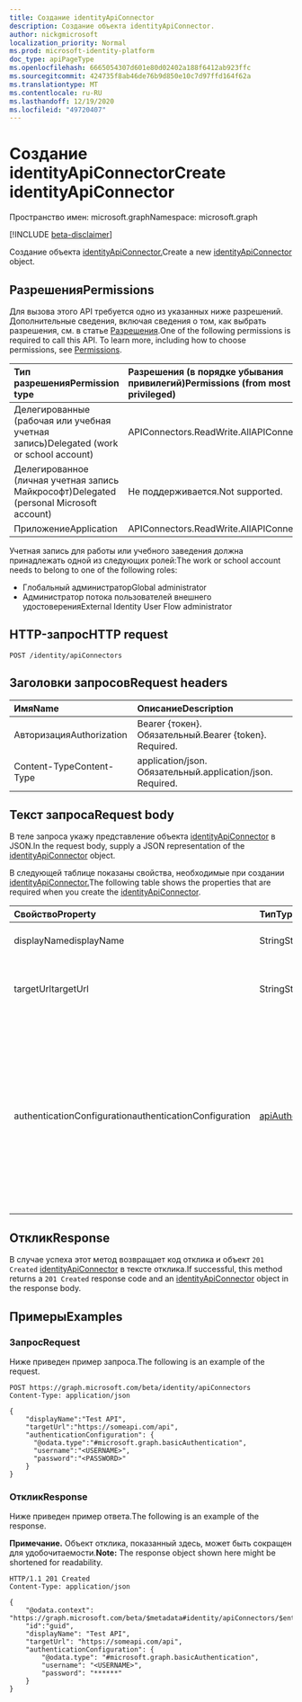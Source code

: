 ```yaml
---
title: Создание identityApiConnector
description: Создание объекта identityApiConnector.
author: nickgmicrosoft
localization_priority: Normal
ms.prod: microsoft-identity-platform
doc_type: apiPageType
ms.openlocfilehash: 6665054307d601e80d02402a188f6412ab923ffc
ms.sourcegitcommit: 424735f8ab46de76b9d850e10c7d97ffd164f62a
ms.translationtype: MT
ms.contentlocale: ru-RU
ms.lasthandoff: 12/19/2020
ms.locfileid: "49720407"
---
```

# <a name="create-identityapiconnector"></a><span data-ttu-id="91c56-103">Создание identityApiConnector</span><span class="sxs-lookup"><span data-stu-id="91c56-103">Create identityApiConnector</span></span>

<span data-ttu-id="91c56-104">Пространство имен: microsoft.graph</span><span class="sxs-lookup"><span data-stu-id="91c56-104">Namespace: microsoft.graph</span></span>

[!INCLUDE [beta-disclaimer](../../includes/beta-disclaimer.md)]

<span data-ttu-id="91c56-105">Создание объекта [identityApiConnector.](../resources/identityapiconnector.md)</span><span class="sxs-lookup"><span data-stu-id="91c56-105">Create a new [identityApiConnector](../resources/identityapiconnector.md) object.</span></span>

## <a name="permissions"></a><span data-ttu-id="91c56-106">Разрешения</span><span class="sxs-lookup"><span data-stu-id="91c56-106">Permissions</span></span>

<span data-ttu-id="91c56-p101">Для вызова этого API требуется одно из указанных ниже разрешений. Дополнительные сведения, включая сведения о том, как выбрать разрешения, см. в статье [Разрешения](/graph/permissions-reference).</span><span class="sxs-lookup"><span data-stu-id="91c56-p101">One of the following permissions is required to call this API. To learn more, including how to choose permissions, see [Permissions](/graph/permissions-reference).</span></span>

| <span data-ttu-id="91c56-109">Тип разрешения</span><span class="sxs-lookup"><span data-stu-id="91c56-109">Permission type</span></span>                        | <span data-ttu-id="91c56-110">Разрешения (в порядке убывания привилегий)</span><span class="sxs-lookup"><span data-stu-id="91c56-110">Permissions (from most to least privileged)</span></span> |
| :------------------------------------- | :------------------------------------------ |
| <span data-ttu-id="91c56-111">Делегированные (рабочая или учебная учетная запись)</span><span class="sxs-lookup"><span data-stu-id="91c56-111">Delegated (work or school account)</span></span>     | <span data-ttu-id="91c56-112">APIConnectors.ReadWrite.All</span><span class="sxs-lookup"><span data-stu-id="91c56-112">APIConnectors.ReadWrite.All</span></span> |
| <span data-ttu-id="91c56-113">Делегированное (личная учетная запись Майкрософт)</span><span class="sxs-lookup"><span data-stu-id="91c56-113">Delegated (personal Microsoft account)</span></span> | <span data-ttu-id="91c56-114">Не поддерживается.</span><span class="sxs-lookup"><span data-stu-id="91c56-114">Not supported.</span></span>  |
| <span data-ttu-id="91c56-115">Приложение</span><span class="sxs-lookup"><span data-stu-id="91c56-115">Application</span></span>                            | <span data-ttu-id="91c56-116">APIConnectors.ReadWrite.All</span><span class="sxs-lookup"><span data-stu-id="91c56-116">APIConnectors.ReadWrite.All</span></span> |

<span data-ttu-id="91c56-117">Учетная запись для работы или учебного заведения должна принадлежать одной из следующих ролей:</span><span class="sxs-lookup"><span data-stu-id="91c56-117">The work or school account needs to belong to one of the following roles:</span></span>

* <span data-ttu-id="91c56-118">Глобальный администратор</span><span class="sxs-lookup"><span data-stu-id="91c56-118">Global administrator</span></span>
* <span data-ttu-id="91c56-119">Администратор потока пользователей внешнего удостоверения</span><span class="sxs-lookup"><span data-stu-id="91c56-119">External Identity User Flow administrator</span></span>

## <a name="http-request"></a><span data-ttu-id="91c56-120">HTTP-запрос</span><span class="sxs-lookup"><span data-stu-id="91c56-120">HTTP request</span></span>

<!-- {
  "blockType": "ignored"
}
-->

```http
POST /identity/apiConnectors
```

## <a name="request-headers"></a><span data-ttu-id="91c56-121">Заголовки запросов</span><span class="sxs-lookup"><span data-stu-id="91c56-121">Request headers</span></span>

| <span data-ttu-id="91c56-122">Имя</span><span class="sxs-lookup"><span data-stu-id="91c56-122">Name</span></span>          | <span data-ttu-id="91c56-123">Описание</span><span class="sxs-lookup"><span data-stu-id="91c56-123">Description</span></span>                 |
| :------------ | :-------------------------- |
| <span data-ttu-id="91c56-124">Авторизация</span><span class="sxs-lookup"><span data-stu-id="91c56-124">Authorization</span></span> | <span data-ttu-id="91c56-p102">Bearer {токен}. Обязательный.</span><span class="sxs-lookup"><span data-stu-id="91c56-p102">Bearer {token}. Required.</span></span>   |
| <span data-ttu-id="91c56-127">Content-Type</span><span class="sxs-lookup"><span data-stu-id="91c56-127">Content-Type</span></span>  | <span data-ttu-id="91c56-p103">application/json. Обязательный.</span><span class="sxs-lookup"><span data-stu-id="91c56-p103">application/json. Required.</span></span> |

## <a name="request-body"></a><span data-ttu-id="91c56-130">Текст запроса</span><span class="sxs-lookup"><span data-stu-id="91c56-130">Request body</span></span>

<span data-ttu-id="91c56-131">В теле запроса укажу представление объекта [identityApiConnector](../resources/identityapiconnector.md) в JSON.</span><span class="sxs-lookup"><span data-stu-id="91c56-131">In the request body, supply a JSON representation of the [identityApiConnector](../resources/identityapiconnector.md) object.</span></span>

<span data-ttu-id="91c56-132">В следующей таблице показаны свойства, необходимые при создании [identityApiConnector.](../resources/identityapiconnector.md)</span><span class="sxs-lookup"><span data-stu-id="91c56-132">The following table shows the properties that are required when you create the [identityApiConnector](../resources/identityapiconnector.md).</span></span>

|<span data-ttu-id="91c56-133">Свойство</span><span class="sxs-lookup"><span data-stu-id="91c56-133">Property</span></span>|<span data-ttu-id="91c56-134">Тип</span><span class="sxs-lookup"><span data-stu-id="91c56-134">Type</span></span>|<span data-ttu-id="91c56-135">Описание</span><span class="sxs-lookup"><span data-stu-id="91c56-135">Description</span></span>|
|:---|:---|:---|
|<span data-ttu-id="91c56-136">displayName</span><span class="sxs-lookup"><span data-stu-id="91c56-136">displayName</span></span>|<span data-ttu-id="91c56-137">String</span><span class="sxs-lookup"><span data-stu-id="91c56-137">String</span></span>| <span data-ttu-id="91c56-138">Имя соединители API.</span><span class="sxs-lookup"><span data-stu-id="91c56-138">The name of the API connector.</span></span> |
|<span data-ttu-id="91c56-139">targetUrl</span><span class="sxs-lookup"><span data-stu-id="91c56-139">targetUrl</span></span>|<span data-ttu-id="91c56-140">String</span><span class="sxs-lookup"><span data-stu-id="91c56-140">String</span></span>| <span data-ttu-id="91c56-141">URL-адрес конечной точки API для вызова.</span><span class="sxs-lookup"><span data-stu-id="91c56-141">The URL of the API endpoint to call.</span></span> |
|<span data-ttu-id="91c56-142">authenticationConfiguration</span><span class="sxs-lookup"><span data-stu-id="91c56-142">authenticationConfiguration</span></span>|[<span data-ttu-id="91c56-143">apiAuthenticationConfigurationBase</span><span class="sxs-lookup"><span data-stu-id="91c56-143">apiAuthenticationConfigurationBase</span></span>](../resources/apiauthenticationconfigurationbase.md)|<span data-ttu-id="91c56-144">Объект, который описывает сведения о конфигурации проверки подлинности для вызова API.</span><span class="sxs-lookup"><span data-stu-id="91c56-144">The object which describes the authentication configuration details for calling the API.</span></span> <span data-ttu-id="91c56-145">Поддерживается [только базовая](../resources/basicauthentication.md) проверка подлинности.</span><span class="sxs-lookup"><span data-stu-id="91c56-145">Only [Basic authentication](../resources/basicauthentication.md) is supported.</span></span>|

## <a name="response"></a><span data-ttu-id="91c56-146">Отклик</span><span class="sxs-lookup"><span data-stu-id="91c56-146">Response</span></span>

<span data-ttu-id="91c56-147">В случае успеха этот метод возвращает код отклика и объект `201 Created` [identityApiConnector](../resources/identityapiconnector.md) в тексте отклика.</span><span class="sxs-lookup"><span data-stu-id="91c56-147">If successful, this method returns a `201 Created` response code and an [identityApiConnector](../resources/identityapiconnector.md) object in the response body.</span></span>

## <a name="examples"></a><span data-ttu-id="91c56-148">Примеры</span><span class="sxs-lookup"><span data-stu-id="91c56-148">Examples</span></span>

### <a name="request"></a><span data-ttu-id="91c56-149">Запрос</span><span class="sxs-lookup"><span data-stu-id="91c56-149">Request</span></span>

<span data-ttu-id="91c56-150">Ниже приведен пример запроса.</span><span class="sxs-lookup"><span data-stu-id="91c56-150">The following is an example of the request.</span></span>

<!-- {
  "blockType": "request",
  "name": "create_identityapiconnector"
}
-->

```http
POST https://graph.microsoft.com/beta/identity/apiConnectors
Content-Type: application/json

{
    "displayName":"Test API",
    "targetUrl":"https://someapi.com/api",
    "authenticationConfiguration": {
      "@odata.type":"#microsoft.graph.basicAuthentication",
      "username":"<USERNAME>",
      "password":"<PASSWORD>"
    }
}
```

### <a name="response"></a><span data-ttu-id="91c56-151">Отклик</span><span class="sxs-lookup"><span data-stu-id="91c56-151">Response</span></span>

<span data-ttu-id="91c56-152">Ниже приведен пример ответа.</span><span class="sxs-lookup"><span data-stu-id="91c56-152">The following is an example of the response.</span></span>

<span data-ttu-id="91c56-153">**Примечание.** Объект отклика, показанный здесь, может быть сокращен для удобочитаемости.</span><span class="sxs-lookup"><span data-stu-id="91c56-153">**Note:** The response object shown here might be shortened for readability.</span></span>

<!-- {
  "blockType": "response",
  "truncated": true,
  "@odata.type": "microsoft.graph.identityApiConnector"
}
-->

```http
HTTP/1.1 201 Created
Content-Type: application/json

{
    "@odata.context": "https://graph.microsoft.com/beta/$metadata#identity/apiConnectors/$entity",
    "id":"guid",
    "displayName": "Test API",
    "targetUrl": "https://someapi.com/api",
    "authenticationConfiguration": {
        "@odata.type": "#microsoft.graph.basicAuthentication",
        "username": "<USERNAME>",
        "password": "******"
    }
}
```
